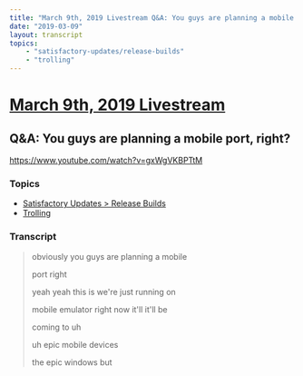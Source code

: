 ```yaml
---
title: "March 9th, 2019 Livestream Q&A: You guys are planning a mobile port, right?"
date: "2019-03-09"
layout: transcript
topics:
    - "satisfactory-updates/release-builds"
    - "trolling"
---
```

# [March 9th, 2019 Livestream](../2019-03-09.md)
## Q&A: You guys are planning a mobile port, right?
https://www.youtube.com/watch?v=gxWgVKBPTtM

### Topics
* [Satisfactory Updates > Release Builds](../topics/satisfactory-updates/release-builds.md)
* [Trolling](../topics/trolling.md)

### Transcript

> obviously you guys are planning a mobile
> 
> port right
> 
> yeah yeah this is we're just running on
> 
> mobile emulator right now it'll it'll be
> 
> coming to uh
> 
> uh epic mobile devices
> 
> the epic windows but
> 
